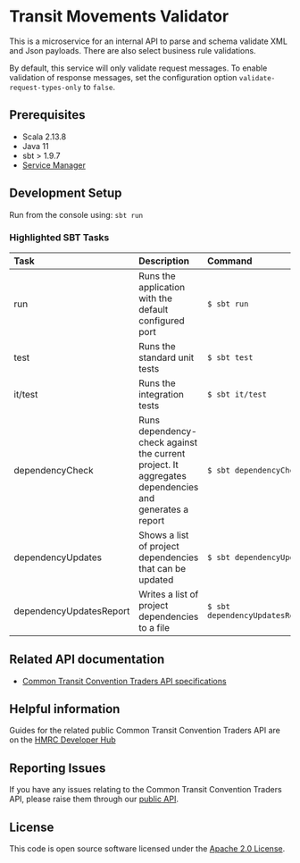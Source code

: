 
# Transit Movements Validator
This is a microservice for an internal API to parse and schema validate XML and Json payloads. There are also select business rule validations.

By default, this service will only validate request messages. To enable validation of response messages, set the configuration option `validate-request-types-only` to `false`.

## Prerequisites

- Scala 2.13.8
- Java 11
- sbt > 1.9.7
- [Service Manager](https://github.com/hmrc/service-manager)

## Development Setup

Run from the console using: `sbt run`

### Highlighted SBT Tasks
| Task                    | Description                                                                                          | Command                             |
|:------------------------|:-----------------------------------------------------------------------------------------------------|:------------------------------------|
| run                     | Runs the application with the default configured port                                                | ```$ sbt run```                     |
| test                    | Runs the standard unit tests                                                                         | ```$ sbt test```                    |
| it/test                 | Runs the integration tests                                                                           | ```$ sbt it/test ```                |
| dependencyCheck         | Runs dependency-check against the current project. It aggregates dependencies and generates a report | ```$ sbt dependencyCheck```         |
| dependencyUpdates       | Shows a list of project dependencies that can be updated                                             | ```$ sbt dependencyUpdates```       |
| dependencyUpdatesReport | Writes a list of project dependencies to a file                                                      | ```$ sbt dependencyUpdatesReport``` |

## Related API documentation

- [Common Transit Convention Traders API specifications](https://developer.service.hmrc.gov.uk/api-documentation/docs/api/service/common-transit-convention-traders/1.0)

## Helpful information

Guides for the related public Common Transit Convention Traders API are on the [HMRC Developer Hub](https://developer.service.hmrc.gov.uk/api-documentation/docs/using-the-hub)

## Reporting Issues

If you have any issues relating to the Common Transit Convention Traders API, please raise them through our [public API](https://github.com/hmrc/common-transit-convention-traders#reporting-issues).

## License

This code is open source software licensed under the [Apache 2.0 License]("http://www.apache.org/licenses/LICENSE-2.0.html").
